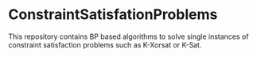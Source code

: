 # ConstraintSatisfationProblems
This repository contains BP based algorithms to solve single instances of constraint satisfaction problems such as K-Xorsat or K-Sat.